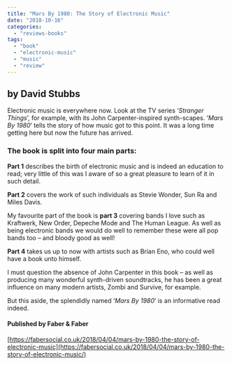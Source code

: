 ```yaml
---
title: "Mars By 1980: The Story of Electronic Music"
date: "2018-10-16"
categories: 
  - "reviews-books"
tags: 
  - "book"
  - "electronic-music"
  - "music"
  - "review"
---
```


## by David Stubbs

Electronic music is everywhere now. Look at the TV series ‘_Stranger Things_’, for example, with its John Carpenter-inspired synth-scapes. ‘_Mars By 1980_’ tells the story of how music got to this point. It was a long time getting here but now the future has arrived.

### The book is split into four main parts:

**Part 1** describes the birth of electronic music and is indeed an education to read; very little of this was I aware of so a great pleasure to learn of it in such detail.

**Part 2** covers the work of such individuals as Stevie Wonder, Sun Ra and Miles Davis.

My favourite part of the book is **part 3** covering bands I love such as Kraftwerk, New Order, Depeche Mode and The Human League. As well as being electronic bands we would do well to remember these were all pop bands too – and bloody good as well!

**Part 4** takes us up to now with artists such as Brian Eno, who could well have a book unto himself.

I must question the absence of John Carpenter in this book – as well as producing many wonderful synth-driven soundtracks, he has been a great influence on many modern artists, Zombi and Survive, for example.

But this aside, the splendidly named ‘_Mars By 1980_’ is an informative read indeed.

#### Published by Faber & Faber

[https://fabersocial.co.uk/2018/04/04/mars-by-1980-the-story-of-electronic-music](https://fabersocial.co.uk/2018/04/04/mars-by-1980-the-story-of-electronic-music/)
